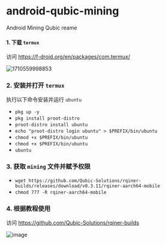 # android-qubic-mining
Android Mining Qubic reame


#### 1. 下载 `termux`
访问 https://f-droid.org/en/packages/com.termux/

![1710559998853](https://github.com/wannaQac/android-qubic-mining/assets/46772692/e4fc5c15-b3e6-4609-b277-d6a0012eace3)


### 2. 安装并打开 `termux`
执行以下命令安装并运行 `ubuntu`
* `pkg up -y`
* `pkg install proot-distro`
* `proot-distro install ubuntu`
* `echo "proot-distro login ubuntu" > $PREFIX/bin/ubuntu`
* `chmod +x $PREFIX/bin/ubuntu`
* `chmod +x $PREFIX/bin/ubuntu`
* `ubuntu`

### 3. 获取 `mining` 文件并赋予权限
* `wget https://github.com/Qubic-Solutions/rqiner-builds/releases/download/v0.3.11/rqiner-aarch64-mobile`
* `chmod 777 -R rqiner-aarch64-mobile`

### 4. 根据教程使用
访问 https://github.com/Qubic-Solutions/rqiner-builds

![image](https://github.com/wannaQac/android-qubic-mining/assets/46772692/cb585bce-7407-4bf2-ba8b-41d4e2266d2c)
